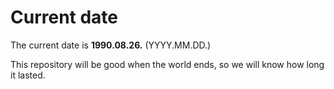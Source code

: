 # Current date

The current date is **1990.08.26.** (YYYY.MM.DD.)

This repository will be good when the world ends, so we will know how long it lasted.